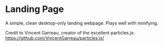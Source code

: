 # Landing Page
A simple, clean desktop-only landing webpage. Plays well with minifying.

Credit to Vincent Garreau, creator of the excellent particles.js: https://github.com/VincentGarreau/particles.js/
